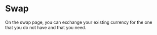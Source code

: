 # Swap

On the swap page, you can exchange your existing currency for the one that you do not have and that you need.
